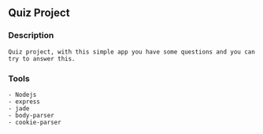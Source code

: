 ## Quiz Project

### Description

```
Quiz project, with this simple app you have some questions and you can try to answer this.
```

### Tools

```
- Nodejs
- express
- jade
- body-parser
- cookie-parser
```
